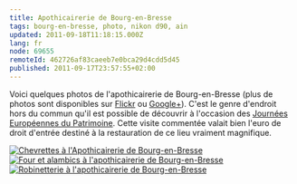 ```yaml
---
title: Apothicairerie de Bourg-en-Bresse
tags: bourg-en-bresse, photo, nikon d90, ain
updated: 2011-09-18T11:18:15.000Z
lang: fr
node: 69655
remoteId: 462726af83caeeb7e0bca29d4cdd5d45
published: 2011-09-17T23:57:55+02:00
---
```


Voici quelques photos de l'apothicairerie de Bourg-en-Bresse (plus de photos sont disponibles sur [Flickr](http://www.flickr.com/photos/tigr0u/sets/72157627692074174/) ou [Google+](https://plus.google.com/u/1/photos/117983402181816331301/albums/5653431862450819313?hl=fr)). C'est le genre d'endroit hors du commun qu'il est possible de découvrir à l'occasion des [Journées Européennes du Patrimoine](http://www.journeesdupatrimoine.culture.fr/). Cette visite commentée valait bien l'euro de droit d'entrée destiné à la restauration de ce lieu vraiment magnifique.

<a href="/images/chevrettes-a-l-apothicairerie-de-bourg-en-bresse.jpg">![Chevrettes à l'Apothicairerie de Bourg-en-Bresse](/images/660x/chevrettes-a-l-apothicairerie-de-bourg-en-bresse.jpg)
</a>
<a href="/images/four-et-alambics-a-l-apothicairerie-de-bourg-en-bresse.jpg">![Four et alambics à l'apothicairerie de Bourg-en-Bresse](/images/660x/four-et-alambics-a-l-apothicairerie-de-bourg-en-bresse.jpg)
</a>
<a href="/images/robinetterie-a-l-apothicairerie-de-bourg-en-bresse.jpg">![Robinetterie à l'apothicairerie de Bourg-en-Bresse](/images/660x/robinetterie-a-l-apothicairerie-de-bourg-en-bresse.jpg)
</a>
